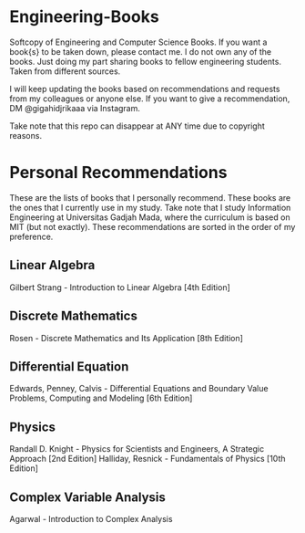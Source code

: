 # Engineering-Books
Softcopy of Engineering and Computer Science Books.
If you want a book{s} to be taken down, please contact me.
I do not own any of the books. Just doing my part sharing books to fellow engineering students. Taken from different sources.

I will keep updating the books based on recommendations and requests from my colleagues or anyone else. If you want to give a recommendation, DM @gigahidjrikaaa via Instagram.

Take note that this repo can disappear at ANY time due to copyright reasons.

# Personal Recommendations
These are the lists of books that I personally recommend. These books are the ones that I currently use in my study. Take note that I study Information Engineering at Universitas Gadjah Mada, where the curriculum is based on MIT (but not exactly).
These recommendations are sorted in the order of my preference.

## Linear Algebra
Gilbert Strang - Introduction to Linear Algebra [4th Edition]

## Discrete Mathematics
Rosen - Discrete Mathematics and Its Application [8th Edition]

## Differential Equation
Edwards, Penney, Calvis - Differential Equations and Boundary Value Problems, Computing and Modeling [6th Edition]

## Physics
Randall D. Knight - Physics for Scientists and Engineers, A Strategic Approach [2nd Edition]
Halliday, Resnick - Fundamentals of Physics [10th Edition]

## Complex Variable Analysis
Agarwal - Introduction to Complex Analysis